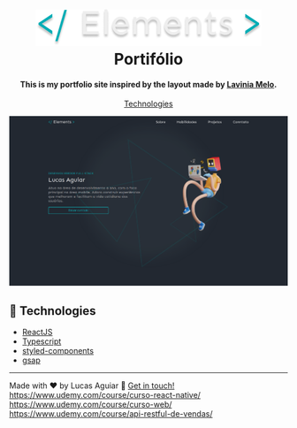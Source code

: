 <h1 align="center">
  <img src='src/assets/images/elements.png' alt="Logo elements">
  <br />
  Portifólio
</h1>

<h4 align="center">This is my portfolio site inspired by the layout made by <a href="https://dribbble.com/laviniamelo">Lavinia Melo</a>.</h2>

<p align="center">
  <a href="#rocket-technologies">Technologies</a>
</p>

![App Screenshot](src/assets/images/site.png)

## :rocket: Technologies

- [ReactJS](https://reactjs.org/)
- [Typescript]( https://www.typescriptlang.org)
- [styled-components](https://www.styled-components.com/)
- [gsap](https://greensock.com/gsap/)
---

Made with ♥ by Lucas Aguiar :wave: [Get in touch!](https://www.linkedin.com/in/lucasaguiiar)
https://www.udemy.com/course/curso-react-native/
https://www.udemy.com/course/curso-web/
https://www.udemy.com/course/api-restful-de-vendas/